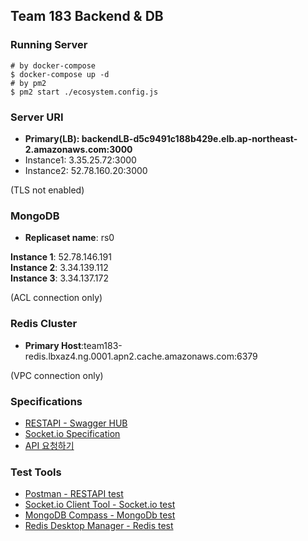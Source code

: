 ## Team 183 Backend & DB

### Running Server

~~~
# by docker-compose
$ docker-compose up -d
# by pm2
$ pm2 start ./ecosystem.config.js
~~~

### Server URI
* __Primary(LB): backendLB-d5c9491c188b429e.elb.ap-northeast-2.amazonaws.com:3000__   
* Instance1: 3.35.25.72:3000   
* Instance2: 52.78.160.20:3000   

(TLS not enabled)

### MongoDB
* __Replicaset name__: rs0

__Instance 1__: 52.78.146.191  
__Instance 2__: 3.34.139.112  
__Instance 3__: 3.34.137.172  

(ACL connection only)

### Redis Cluster
* __Primary Host__:team183-redis.lbxaz4.ng.0001.apn2.cache.amazonaws.com:6379    

(VPC connection only)

### Specifications
* [RESTAPI - Swagger HUB](https://app.swaggerhub.com/apis/cyrojyro/swmteam-183/1.0.1#/)
* [Socket.io Specification](https://13.125.91.162/swmaestro/183-1/-/wikis/Socket.io-Specification)
* [API 요청하기](https://13.125.91.162/swmaestro/183-1/-/wikis/REST-API-%EC%9A%94%EC%B2%AD)

### Test Tools
* [Postman - RESTAPI test](https://www.postman.com/)
* [Socket.io Client Tool - Socket.io test](http://amritb.github.io/socketio-client-tool/)
* [MongoDB Compass - MongoDb test](https://www.mongodb.com/products/compass)
* [Redis Desktop Manager - Redis test](https://redisdesktop.com/)
